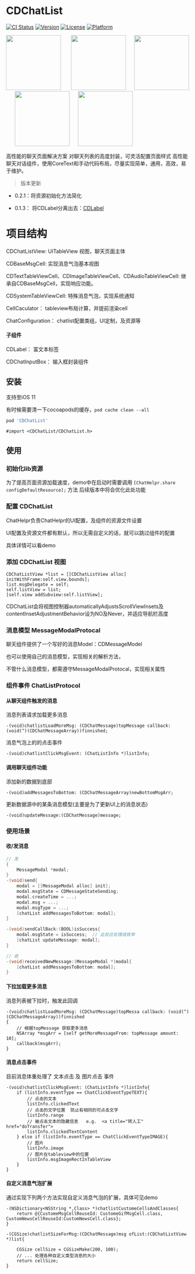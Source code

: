 # CDChatList

[![CI Status](http://img.shields.io/travis/chdo002/CDChatList.svg?style=flat)](https://travis-ci.org/chdo002/CDChatList)
[![Version](https://img.shields.io/cocoapods/v/CDChatList.svg?style=flat)](http://cocoapods.org/pods/CDChatList)
[![License](https://img.shields.io/cocoapods/l/CDChatList.svg?style=flat)](http://cocoapods.org/pods/CDChatList)
[![Platform](https://img.shields.io/cocoapods/p/CDChatList.svg?style=flat)](http://cocoapods.org/pods/CDChatList)


<img src="https://github.com/chdo002/CDChatList/blob/master/images/default.png?raw=true" width="150"> &nbsp;&nbsp;&nbsp;&nbsp;&nbsp; <img src="https://github.com/chdo002/CDChatList/blob/master/images/custom.png?raw=true" width="150">&nbsp;&nbsp;&nbsp;&nbsp;&nbsp;
<img src="https://github.com/chdo002/CDChatList/blob/master/images/custom2.png?raw=true" width="150">&nbsp;&nbsp;&nbsp;&nbsp;&nbsp; <img src="https://coding.net/u/chdo/p/CDResource/git/raw/master/static4.jpg" width="150">&nbsp;&nbsp;&nbsp;&nbsp;&nbsp; <img src="https://coding.net/u/chdo/p/CDResource/git/raw/master/static5.jpg" width="150">&nbsp;&nbsp;&nbsp;&nbsp;&nbsp; 

高性能的聊天页面解决方案
对聊天列表的高度封装，可灵活配置页面样式
高性能聊天对话组件，使用CoreText和手动代码布局，尽量实现简单，通用，高效，易于维护。


> 版本更新

* 0.2.1：将资源初始化方法简化 

* 0.1.3： 将CDLabel分离出去：[CDLabel](https://github.com/chdo002/cdlabel)

# 项目结构

CDChatListView: UITableView 视图，聊天页面主体

CDBaseMsgCell: 实现消息气泡基本视图

CDTextTableViewCell、CDImageTableViewCell、CDAudioTableViewCell: 继承自CDBaseMsgCell，实现响应功能。

CDSystemTableViewCell: 特殊消息气泡，实现系统通知

CellCaculator： tableview布局计算，并提前渲染cell

ChatConfiguration： chatlist配置类组，UI定制，及资源等

#### 子组件
CDLabel： 富文本标签

CDChatInputBox： 输入框封装组件

## 安装

支持至iOS 11

有时候需要清一下cocoapods的缓存，`pod cache clean --all`

```ruby
pod 'CDChatList'
```
```
#import <CDChatList/CDChatList.h>
```

## 使用

### 初始化lib资源

为了提高页面资源加载速度，demo中在启动时需要调用 ```[ChatHelpr.share configDefaultResource];``` 方法
后续版本中将会优化此处功能

### 配置 CDChatList

ChatHelpr负责ChatHelpr的UI配置，及组件的资源文件设置

UI配置及资源文件都有默认，所以无需自定义的话，就可以跳过组件的配置

具体详情可以看demo

### 添加 CDChatList 视图

```
CDChatListView *list = [[CDChatListView alloc] initWithFrame:self.view.bounds];
list.msgDelegate = self;
self.listView = list;
[self.view addSubview:self.listView];
```

CDChatList会将视图控制器automaticallyAdjustsScrollViewInsets及contentInsetAdjustmentBehavior设为NO及Never，并适应导航栏高度

### 消息模型  MessageModalProtocal

聊天组件提供了一个写好的消息Model：CDMessageModel

也可以使用自己的消息模型，实现相关的解析方法，

不管什么消息模型，都需遵守MessageModalProtocal，实现相关属性

### 组件事件 ChatListProtocol

#### 从聊天组件触发的消息

消息列表请求加载更多消息

```
-(void)chatlistLoadMoreMsg: (CDChatMessage)topMessage callback: (void(^)(CDChatMessageArray))finnished;
```

消息气泡上的的点击事件

```
-(void)chatlistClickMsgEvent: (ChatListInfo *)listInfo;
```

#### 调用聊天组件功能

添加新的数据到底部

```
-(void)addMessagesToBottom: (CDChatMessageArray)newBottomMsgArr;
```

更新数据源中的某条消息模型(主要是为了更新UI上的消息状态)

```
-(void)updateMessage:(CDChatMessage)message;
```

### 使用场景

#### 收/发消息

```Objective-C
// 发
{
	MessageModal *modal;
}
-(void)send{
	modal = [[MessageModal alloc] init];
	modal.msgState = CDMessageStateSending;
	modal.createTime = ...;
	modal.msg = ...;
	modal.msgType = ...;
	[chatList addMessagesToBottom: modal];
}

-(void)sendCallBack:(BOOL)isSuccess{
	modal.msgState = isSuccess;  // 此处应处理成枚举
	[chatList updateMessage: modal];
}

// 收
-(void)receivedNewMessage:(MessageModal *)modal{
	[chatList addMessagesToBottom: modal];
}

```

#### 下拉加载更多消息
消息列表被下拉时，触发此回调

```
-(void)chatlistLoadMoreMsg: (CDChatMessage)topMessa callback: (void(^)(CDChatMessageArray))finnished
{
	// 根据topMessage 获取更多消息
	NSArray *msgArr = [self getMoreMessageFrom: topMessage amount: 10];
	callback(msgArr);
}
```

#### 消息点击事件

目前消息体重处理了 文本点击 及 图片点击 事件

```
-(void)chatlistClickMsgEvent: (ChatListInfo *)listInfo{
	if (listInfo.eventType == ChatClickEventTypeTEXT){
		// 点击的文本
		listInfo.clickedText
		// 点击的文字位置  防止有相同的可点击文字
		listInfo.range
		// 被点击文本的隐藏信息   e.g.  <a title="转人工" href="doTransfer">
		listInfo.clickedTextContent
	} else if (listInfo.eventType == ChatClickEventTypeIMAGE){
		// 图片
		listInfo.image
		// 图片在tableview中的位置
		listInfo.msgImageRectInTableView
	}
}
```

#### 自定义消息气泡扩展

  通过实现下列两个方法实现自定义消息气泡的扩展，具体可见demo

```
-(NSDictionary<NSString *,Class> *)chatlistCustomeCellsAndClasses{
    return @{CustomeMsgCellReuseId: CustomeGifMsgCell.class, CustomNewsCellReuseId:CustomNewsCell.class};
}
```

```
-(CGSize)chatlistSizeForMsg:(CDChatMessage)msg ofList:(CDChatListView *)list{

    CGSize cellSize = CGSizeMake(200, 100);
    // ... 处理各种自定义类型消息的大小
    return cellSize;
}

```
